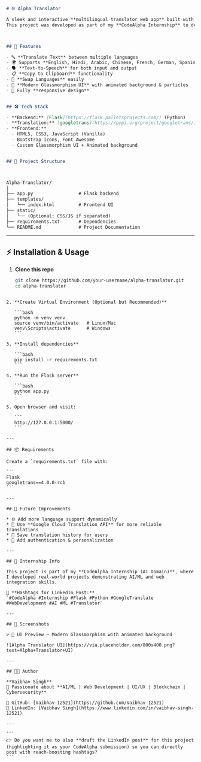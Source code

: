```markdown
# 🌐 Alpha Translator  

A sleek and interactive **multilingual translator web app** built with **Flask, Google Translate API (googletrans)**, and a modern **UI/UX**.  
This project was developed as part of my **CodeAlpha Internship** to demonstrate web development, API integration, and frontend–backend communication.  



## 🚀 Features  

- 🔤 **Translate Text** between multiple languages  
- 🌍 Supports **English, Hindi, Arabic, Chinese, French, German, Spanish, Japanese, Russian, Korean, Italian, Tamil**, and more  
- 🗣️ **Text-to-Speech** for both input and output  
- 📋 **Copy to Clipboard** functionality  
- 🔄 **Swap Languages** easily  
- 🎨 **Modern Glassmorphism UI** with animated background & particles  
- 📱 Fully **responsive design**  


## 🛠️ Tech Stack  

- **Backend:** [Flask](https://flask.palletsprojects.com/) (Python)  
- **Translation:** [googletrans](https://pypi.org/project/googletrans/) (Google Translate API wrapper)  
- **Frontend:**  
  - HTML5, CSS3, JavaScript (Vanilla)  
  - Bootstrap Icons, Font Awesome  
  - Custom Glassmorphism UI + Animated background  


## 📂 Project Structure  



Alpha-Translator/
│
├── app.py                 # Flask backend
├── templates/
│   └── index.html         # Frontend UI
├── static/
│   └── (Optional: CSS/JS if separated)
├── requirements.txt       # Dependencies
└── README.md              # Project Documentation

````

---

## ⚡ Installation & Usage  

1. **Clone this repo**  
   ```bash
   git clone https://github.com/your-username/alpha-translator.git
   cd alpha-translator
````

2. **Create Virtual Environment (Optional but Recommended)**

   ```bash
   python -m venv venv
   source venv/bin/activate   # Linux/Mac
   venv\Scripts\activate      # Windows
   ```

3. **Install dependencies**

   ```bash
   pip install -r requirements.txt
   ```

4. **Run the Flask server**

   ```bash
   python app.py
   ```

5. Open browser and visit:

   ```
   http://127.0.0.1:5000/
   ```

---

## 📦 Requirements

Create a `requirements.txt` file with:

```
Flask
googletrans==4.0.0-rc1
```

---

## 🎯 Future Improvements

* 🌐 Add more language support dynamically
* 🧠 Use **Google Cloud Translation API** for more reliable translations
* 💾 Save translation history for users
* 🔑 Add authentication & personalization

---

## 🏅 Internship Info

This project is part of my **CodeAlpha Internship (AI Domain)**, where I developed real-world projects demonstrating AI/ML and web integration skills.

🔗 **Hashtags for LinkedIn Post:**
`#CodeAlpha #Internship #Flask #Python #GoogleTranslate #WebDevelopment #AI #ML #Translator`

---

## 📸 Screenshots

> 🎨 UI Preview – Modern Glassmorphism with animated background

![Alpha Translator UI](https://via.placeholder.com/800x400.png?text=Alpha+Translator+UI)

---

## 👨‍💻 Author

**Vaibhav Singh**
🚀 Passionate about **AI/ML | Web Development | UI/UX | Blockchain | Cybersecurity**

📌 GitHub: [Vaibhav-12521](https://github.com/Vaibhav-12521)
📌 LinkedIn: [Vaibhav Singh](https://www.linkedin.com/in/vaibhav-singh-12521)

---

```
👉 Do you want me to also **draft the LinkedIn post** for this project (highlighting it as your CodeAlpha submission) so you can directly post with reach-boosting hashtags?
```
